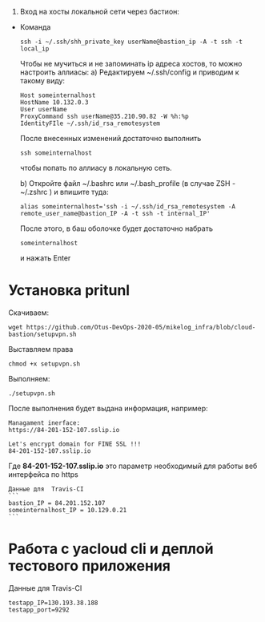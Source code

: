 1. Вход на хосты локальной сети через бастион:
-   Команда
    ```
    ssh -i ~/.ssh/shh_private_key userName@bastion_ip -A -t ssh -t local_ip
    ```
    Чтобы не мучиться и не запоминать ip адреса  хостов, то можно настроить аллиасы:
    a) Редактируем  ~/.ssh/config и приводим к такому виду:
    ```
    Host someinternalhost
    HostName 10.132.0.3
    User userName
    ProxyCommand ssh userName@35.210.90.82 -W %h:%p
    IdentityFIle ~/.ssh/id_rsa_remotesystem
    ```
    После внесенных изменений достаточно выполнить
    ```
    ssh someinternalhost
    ```
    чтобы попать по аллиасу в локальную сеть.

    b) Откройте файл ~/.bashrc или ~/.bash_profile (в случае ZSH - ~/.zshrc )  и впишите туда:
    ```
    alias someinternalhost='ssh -i ~/.ssh/id_rsa_remotesystem -A remote_user_name@bastion_IP -A -t ssh -t internal_IP'
    ```
    После этого, в баш оболочке будет достаточно набрать
    ```
    someinternalhost
    ```
    и нажать  Enter

# Установка pritunl
Скачиваем:
```
wget https://github.com/Otus-DevOps-2020-05/mikelog_infra/blob/cloud-bastion/setupvpn.sh
````
Выставляем права
```
chmod +x setupvpn.sh
```
Выполняем:
```
./setupvpn.sh
```
После выполнения будет выдана информация, например:
```
Managament inerface:
https://84-201-152-107.sslip.io

Let's encrypt domain for FINE SSL !!!
84-201-152-107.sslip.io
```
Где **84-201-152-107.sslip.io**  это параметр необходимый для работы веб интерфейса по   https



    Данные для  Travis-CI
    ```
    bastion_IP = 84.201.152.107
    someinternalhost_IP = 10.129.0.21
    ```
# Работа с  yacloud cli и деплой тестового приложения

Данные для  Travis-CI
```
testapp_IP=130.193.38.188
testapp_port=9292
```
